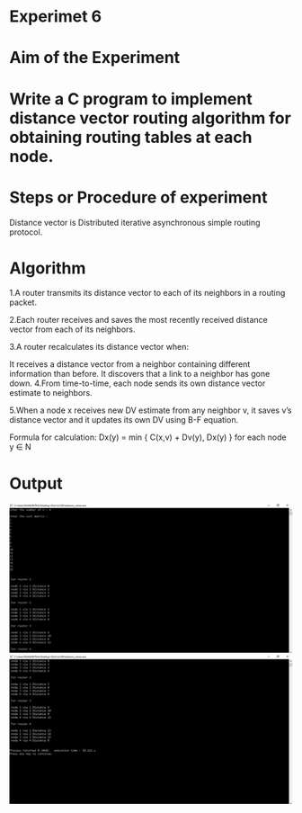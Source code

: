 # Experimet 6
# Aim of the Experiment
# Write a C program to implement distance vector routing algorithm for obtaining routing tables at each node.

# Steps or Procedure of experiment
Distance vector is Distributed iterative asynchronous simple routing protocol.

# Algorithm
1.A router transmits its distance vector to each of its neighbors in a routing packet.

2.Each router receives and saves the most recently received distance vector from each of its neighbors.

3.A router recalculates its distance vector when:

It receives a distance vector from a neighbor containing different information than before.
It discovers that a link to a neighbor has gone down.
4.From time-to-time, each node sends its own distance vector estimate to neighbors.

5.When a node x receives new DV estimate from any neighbor v, it saves v’s distance vector and it updates its own DV using B-F equation.

Formula for calculation: Dx(y) = min { C(x,v) + Dv(y), Dx(y) } for each node y ∈ N

# Output
![output](distance_vector1.png)
![output](distance_vector2.png)


